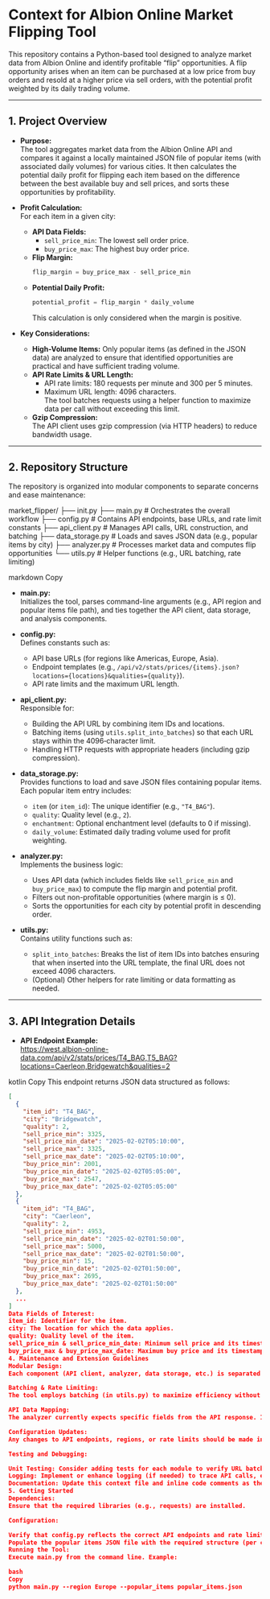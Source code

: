 # Context for Albion Online Market Flipping Tool

This repository contains a Python-based tool designed to analyze market data from Albion Online and identify profitable “flip” opportunities. A flip opportunity arises when an item can be purchased at a low price from buy orders and resold at a higher price via sell orders, with the potential profit weighted by its daily trading volume.

---

## 1. Project Overview

- **Purpose:**  
  The tool aggregates market data from the Albion Online API and compares it against a locally maintained JSON file of popular items (with associated daily volumes) for various cities. It then calculates the potential daily profit for flipping each item based on the difference between the best available buy and sell prices, and sorts these opportunities by profitability.

- **Profit Calculation:**  
  For each item in a given city:
  - **API Data Fields:**  
    - `sell_price_min`: The lowest sell order price.
    - `buy_price_max`: The highest buy order price.
  - **Flip Margin:**  
    ```python
    flip_margin = buy_price_max - sell_price_min
    ```
  - **Potential Daily Profit:**  
    ```python
    potential_profit = flip_margin * daily_volume
    ```
    This calculation is only considered when the margin is positive.

- **Key Considerations:**  
  - **High-Volume Items:** Only popular items (as defined in the JSON data) are analyzed to ensure that identified opportunities are practical and have sufficient trading volume.
  - **API Rate Limits & URL Length:**  
    - API rate limits: 180 requests per minute and 300 per 5 minutes.
    - Maximum URL length: 4096 characters.  
    The tool batches requests using a helper function to maximize data per call without exceeding this limit.
  - **Gzip Compression:**  
    The API client uses gzip compression (via HTTP headers) to reduce bandwidth usage.

---

## 2. Repository Structure

The repository is organized into modular components to separate concerns and ease maintenance:

market_flipper/ ├── init.py ├── main.py # Orchestrates the overall workflow ├── config.py # Contains API endpoints, base URLs, and rate limit constants ├── api_client.py # Manages API calls, URL construction, and batching ├── data_storage.py # Loads and saves JSON data (e.g., popular items by city) ├── analyzer.py # Processes market data and computes flip opportunities └── utils.py # Helper functions (e.g., URL batching, rate limiting)

markdown
Copy

- **main.py:**  
  Initializes the tool, parses command-line arguments (e.g., API region and popular items file path), and ties together the API client, data storage, and analysis components.

- **config.py:**  
  Defines constants such as:
  - API base URLs (for regions like Americas, Europe, Asia).
  - Endpoint templates (e.g., `/api/v2/stats/prices/{items}.json?locations={locations}&qualities={quality}`).
  - API rate limits and the maximum URL length.

- **api_client.py:**  
  Responsible for:
  - Building the API URL by combining item IDs and locations.
  - Batching items (using `utils.split_into_batches`) so that each URL stays within the 4096‑character limit.
  - Handling HTTP requests with appropriate headers (including gzip compression).

- **data_storage.py:**  
  Provides functions to load and save JSON files containing popular items. Each popular item entry includes:
  - `item` (or `item_id`): The unique identifier (e.g., `"T4_BAG"`).
  - `quality`: Quality level (e.g., `2`).
  - `enchantment`: Optional enchantment level (defaults to 0 if missing).
  - `daily_volume`: Estimated daily trading volume used for profit weighting.

- **analyzer.py:**  
  Implements the business logic:
  - Uses API data (which includes fields like `sell_price_min` and `buy_price_max`) to compute the flip margin and potential profit.
  - Filters out non-profitable opportunities (where margin is ≤ 0).
  - Sorts the opportunities for each city by potential profit in descending order.

- **utils.py:**  
  Contains utility functions such as:
  - `split_into_batches`: Breaks the list of item IDs into batches ensuring that when inserted into the URL template, the final URL does not exceed 4096 characters.
  - (Optional) Other helpers for rate limiting or data formatting as needed.

---

## 3. API Integration Details

- **API Endpoint Example:**  
https://west.albion-online-data.com/api/v2/stats/prices/T4_BAG,T5_BAG?locations=Caerleon,Bridgewatch&qualities=2

kotlin
Copy
This endpoint returns JSON data structured as follows:

```json
[
  {
    "item_id": "T4_BAG",
    "city": "Bridgewatch",
    "quality": 2,
    "sell_price_min": 3325,
    "sell_price_min_date": "2025-02-02T05:10:00",
    "sell_price_max": 3325,
    "sell_price_max_date": "2025-02-02T05:10:00",
    "buy_price_min": 2001,
    "buy_price_min_date": "2025-02-02T05:05:00",
    "buy_price_max": 2547,
    "buy_price_max_date": "2025-02-02T05:05:00"
  },
  {
    "item_id": "T4_BAG",
    "city": "Caerleon",
    "quality": 2,
    "sell_price_min": 4953,
    "sell_price_min_date": "2025-02-02T01:50:00",
    "sell_price_max": 5000,
    "sell_price_max_date": "2025-02-02T01:50:00",
    "buy_price_min": 15,
    "buy_price_min_date": "2025-02-02T01:50:00",
    "buy_price_max": 2695,
    "buy_price_max_date": "2025-02-02T01:50:00"
  },
  ...
]
Data Fields of Interest:
item_id: Identifier for the item.
city: The location for which the data applies.
quality: Quality level of the item.
sell_price_min & sell_price_min_date: Minimum sell price and its timestamp.
buy_price_max & buy_price_max_date: Maximum buy price and its timestamp.
4. Maintenance and Extension Guidelines
Modular Design:
Each component (API client, analyzer, data storage, etc.) is separated to facilitate testing, debugging, and future extension. Changes in one area (for instance, an API update) should only require adjustments in the relevant module (e.g., api_client.py).

Batching & Rate Limiting:
The tool employs batching (in utils.py) to maximize efficiency without exceeding the 4096-character URL limit. It’s important to maintain and update the batching logic if API endpoint structures or parameter requirements change.

API Data Mapping:
The analyzer currently expects specific fields from the API response. If the API’s data structure changes, update the corresponding field names and calculation logic in analyzer.py.

Configuration Updates:
Any changes to API endpoints, regions, or rate limits should be made in config.py to keep all settings centralized.

Testing and Debugging:

Unit Testing: Consider adding tests for each module to verify URL batching, API interactions, and the profit calculations.
Logging: Implement or enhance logging (if needed) to trace API calls, errors, or unexpected data structures.
Documentation: Update this context file and inline code comments as the code evolves.
5. Getting Started
Dependencies:
Ensure that the required libraries (e.g., requests) are installed.

Configuration:

Verify that config.py reflects the correct API endpoints and rate limit settings.
Populate the popular items JSON file with the required structure (per city).
Running the Tool:
Execute main.py from the command line. Example:

bash
Copy
python main.py --region Europe --popular_items popular_items.json






